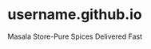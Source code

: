 # username.github.io
Masala Store-Pure Spices Delivered Fast
<!DOCTYPE html>
<html lang="en">
<head>
    <meta charset="UTF-8">
    <meta name="viewport" content="width=device-width, initial-scale=1.0">
    <title>Spice World | Premium Spices Online</title>
    <link rel="stylesheet" href="https://cdnjs.cloudflare.com/ajax/libs/font-awesome/6.4.0/css/all.min.css">
    <style>
        :root {
            --primary: #8B4513; /* SaddleBrown */
            --secondary: #D2B48C; /* Tan */
            --light: #F5F5DC; /* Beige */
            --dark: #5C4033; /* Dark Brown */
            --white: #FFFFFF;
        }
        
        body {
            font-family: 'Arial', sans-serif;
            margin: 0;
            padding: 0;
            background-color: var(--light);
            color: #333;
            line-height: 1.6;
        }
        
        /* Header */
        header {
            background: var(--white);
            padding: 1rem;
            box-shadow: 0 2px 5px rgba(0,0,0,0.1);
        }
        
        .container {
            max-width: 1200px;
            margin: 0 auto;
            padding: 0 1rem;
        }
        
        .logo {
            font-size: 1.8rem;
            font-weight: bold;
            color: var(--primary);
        }
        
        /* Hero Section */
        .hero {
            background: linear-gradient(rgba(0,0,0,0.5), rgba(0,0,0,0.5)), 
                        url('https://images.unsplash.com/photo-1606787366850-de6330128bfc?ixlib=rb-4.0.3&ixid=M3wxMjA3fDB8MHxwaG90by1wYWdlfHx8fGVufDB8fHx8fA%3D%3D&auto=format&fit=crop&w=1470&q=80');
            background-size: cover;
            background-position: center;
            height: 60vh;
            display: flex;
            align-items: center;
            text-align: center;
            color: white;
        }
        
        .hero-content h1 {
            font-size: 2.5rem;
            margin-bottom: 1rem;
        }
        
        .btn {
            display: inline-block;
            background: var(--primary);
            color: white;
            padding: 0.8rem 1.5rem;
            text-decoration: none;
            border-radius: 5px;
            margin-top: 1rem;
        }
        
        /* Products */
        .products {
            padding: 3rem 0;
        }
        
        .product-grid {
            display: grid;
            grid-template-columns: repeat(auto-fill, minmax(250px, 1fr));
            gap: 2rem;
        }
        
        .product-card {
            background: white;
            border-radius: 8px;
            overflow: hidden;
            box-shadow: 0 3px 10px rgba(0,0,0,0.1);
        }
        
        .product-img {
            height: 200px;
            overflow: hidden;
        }
        
        .product-img img {
            width: 100%;
            height: 100%;
            object-fit: cover;
        }
        
        .product-info {
            padding: 1rem;
        }
        
        /* Footer */
        footer {
            background: var(--dark);
            color: white;
            padding: 2rem 0;
            text-align: center;
        }
        
        @media (max-width: 768px) {
            .hero {
                height: 50vh;
            }
            
            .hero-content h1 {
                font-size: 2rem;
            }
        }
    </style>
</head>
<body>
    <!-- Header -->
    <header>
        <div class="container">
            <div class="logo">Spice World</div>
        </div>
    </header>
    
    <!-- Hero Section -->
    <section class="hero">
        <div class="container hero-content">
            <h1>Discover Authentic World Spices</h1>
            <p>Premium quality spices sourced directly from their native regions</p>
            <a href="#products" class="btn">Shop Now</a>
        </div>
    </section>
    
    <!-- Products -->
    <section class="products container" id="products">
        <h2>Our Featured Spices</h2>
        <div class="product-grid">
            <!-- Product 1 -->
            <div class="product-card">
                <div class="product-img">
                    <img src="https://images.unsplash.com/photo-1603569283847-aa295f0d016a?ixlib=rb-4.0.3&ixid=M3wxMjA3fDB8MHxwaG90by1wYWdlfHx8fGVufDB8fHx8fA%3D%3D&auto=format&fit=crop&w=764&q=80" alt="Cinnamon">
                </div>
                <div class="product-info">
                    <h3>Ceylon Cinnamon</h3>
                    <p>$12.99</p>
                    <a href="#" class="btn">Add to Cart</a>
                </div>
            </div>
            
            <!-- Product 2 -->
            <div class="product-card">
                <div class="product-img">
                    <img src="https://images.unsplash.com/photo-1601584115197-04a5a4132819?ixlib=rb-4.0.3&ixid=M3wxMjA3fDB8MHxwaG90by1wYWdlfHx8fGVufDB8fHx8fA%3D%3D&auto=format&fit=crop&w=1470&q=80" alt="Cardamom">
                </div>
                <div class="product-info">
                    <h3>Green Cardamom</h3>
                    <p>$15.99</p>
                    <a href="#" class="btn">Add to Cart</a>
                </div>
            </div>
            
            <!-- Product 3 -->
            <div class="product-card">
                <div class="product-img">
                    <img src="https://images.unsplash.com/photo-1605276374104-dee2a0ed3cd6?ixlib=rb-4.0.3&ixid=M3wxMjA3fDB8MHxwaG90by1wYWdlfHx8fGVufDB8fHx8fA%3D%3D&auto=format&fit=crop&w=1470&q=80" alt="Paprika">
                </div>
                <div class="product-info">
                    <h3>Smoked Paprika</h3>
                    <p>$9.99</p>
                    <a href="#" class="btn">Add to Cart</a>
                </div>
            </div>
        </div>
    </section>
    
    <!-- Footer -->
    <footer>
        <div class="container">
            <p>&copy; 2023 Spice World. All rights reserved.</p>
        </div>
    </footer>
</body>
</html>
